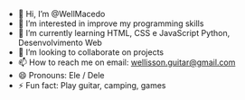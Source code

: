 - 👋 Hi, I’m @WellMacedo
- 👀 I’m interested in improve my programming skills
- 🌱 I’m currently learning HTML, CSS e JavaScript
Python, Desenvolvimento Web
- 💞️ I’m looking to collaborate on projects
- 📫 How to reach me on email: wellisson.guitar@gmail.com
- 😄 Pronouns: Ele / Dele
- ⚡ Fun fact: Play guitar, camping, games

<!---
WellMacedo/WellMacedo is a ✨ special ✨ repository because its `README.md` (this file) appears on your GitHub profile.
You can click the Preview link to take a look at your changes.
--->
